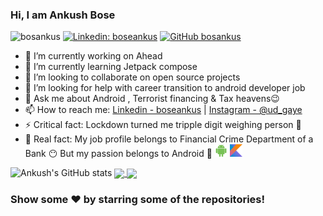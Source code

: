 ### Hi, I am Ankush Bose

<img src="https://komarev.com/ghpvc/?username=bosankus&label=Views&color=blue&style=plastic" alt="bosankus" />  [![Linkedin: boseankus](https://img.shields.io/badge/-Ankush-blue?style=flat-square&logo=Linkedin&logoColor=white&link=https://www.linkedin.com/in/boseankus/)](https://www.linkedin.com/in/boseankus/)  [![GitHub bosankus](https://img.shields.io/github/followers/bosankus?label=follow&style=social)](https://github.com/bosankus)

- 🔭 I’m currently working on Ahead
- 🌱 I’m currently learning Jetpack compose
- 👯 I’m looking to collaborate on open source projects
- 🤔 I’m looking for help with career transition to android developer job
- 💬 Ask me about Android , Terrorist financing & Tax heavens😉
- 📫 How to reach me: [Linkedin - boseankus](https://www.linkedin.com/in/boseankus) | [Instagram - @ud_gaye](https://www.instagram.com/ud_gaye/)
- ⚡ Critical fact: Lockdown turned me tripple digit weighing person 🤯
- 💼 Real fact: My job profile belongs to Financial Crime Department of a Bank 😶 But my passion belongs to Android 🤩 <code><img height="20" src="https://raw.githubusercontent.com/github/explore/80688e429a7d4ef2fca1e82350fe8e3517d3494d/topics/android/android.png"></code> <code><img height="20" src="https://raw.githubusercontent.com/github/explore/80688e429a7d4ef2fca1e82350fe8e3517d3494d/topics/kotlin/kotlin.png"></code> 



![Ankush's GitHub stats](https://github-readme-stats.vercel.app/api?username=bosankus&theme=dark&show_icons=true)
<a href="https://github.com/bosankus">
  <img align="center" src="https://github-readme-stats.vercel.app/api/top-langs/?username=bosankus&theme=dark&hide_langs_below=1" />
</a>
<a href="https://github.com/bosankus/Ahead">
 <img align="center" src="https://github-readme-stats.vercel.app/api/pin/?username=bosankus&repo=Ahead&theme=dark" />
</a>

### Show some ❤️ by starring some of the repositories!

